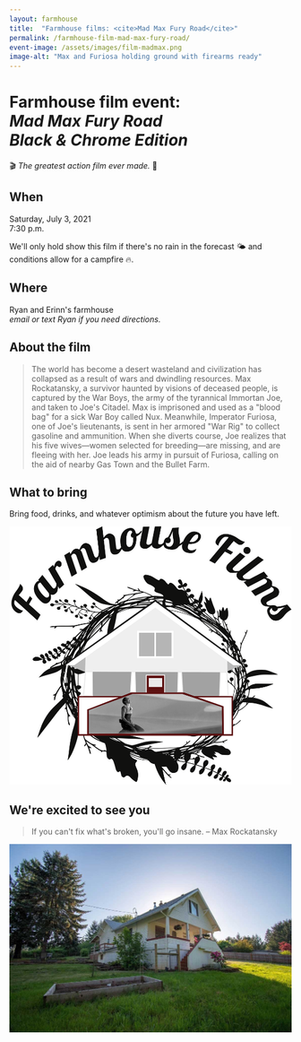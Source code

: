 ```yaml
---
layout: farmhouse
title:  "Farmhouse films: <cite>Mad Max Fury Road</cite>"
permalink: /farmhouse-film-mad-max-fury-road/
event-image: /assets/images/film-madmax.png
image-alt: "Max and Furiosa holding ground with firearms ready"
---
```


<h1>Farmhouse film event: <br><cite>Mad Max Fury Road<br>Black & Chrome Edition</cite></h1>

🎬 _The greatest action film ever made._ 🎥

## When

Saturday, July 3, 2021<br>
7:30 p.m.

We'll only hold show this film if there's no rain in the forecast 🌤️ and conditions allow for a campfire 🔥.

## Where
Ryan and Erinn's farmhouse
<br><em>email or text Ryan if you need directions.</em>

## About the film

> The world has become a desert wasteland and civilization has collapsed as a result of wars and dwindling resources. Max Rockatansky, a survivor haunted by visions of deceased people, is captured by the War Boys, the army of the tyrannical Immortan Joe, and taken to Joe's Citadel. Max is imprisoned and used as a "blood bag" for a sick War Boy called Nux. Meanwhile, Imperator Furiosa, one of Joe's lieutenants, is sent in her armored "War Rig" to collect gasoline and ammunition. When she diverts course, Joe realizes that his five wives—women selected for breeding—are missing, and are fleeing with her. Joe leads his army in pursuit of Furiosa, calling on the aid of nearby Gas Town and the Bullet Farm. 

## What to bring
Bring food, drinks, and whatever optimism about the future you have left.

![The farmhouse logo, a botanical theme, with a black and white man with color background and rain](/assets/images/the-farmhouse-invite-film-mad-max.png)

## We're excited to see you

> If you can't fix what's broken, you'll go insane. – Max Rockatansky


![The Farmhouse in the gloaming](/assets/images/farmhouse.jpg)